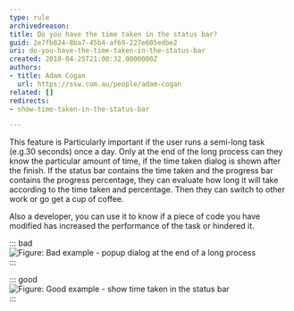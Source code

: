 ```yaml
---
type: rule
archivedreason: 
title: Do you have the time taken in the status bar?
guid: 2e7fb824-8ba7-45b4-af69-227e605edbe2
uri: do-you-have-the-time-taken-in-the-status-bar
created: 2018-04-25T21:00:32.0000000Z
authors:
- title: Adam Cogan
  url: https://ssw.com.au/people/adam-cogan
related: []
redirects:
- show-time-taken-in-the-status-bar

---
```


This feature is Particularly important if the user runs a semi-long task (e.g.30 seconds) once a day. Only at the end of the long process can they know the particular amount of time, if the time taken dialog is shown after the finish. If the status bar contains the time taken and the progress bar contains the progress percentage, they can evaluate how long it will take according to the time taken and percentage. Then they can switch to other work or go get a cup of coffee.

Also a developer, you can use it to know if a piece of code you have modified has increased the performance of the task or hindered it.

<!--endintro-->


::: bad  
![Figure: Bad example - popup dialog at the end of a long process](TimeTaken\_Bad.jpg)  
:::


::: good  
![Figure: Good example - show time taken in the status bar](TimeTaken\_Good.jpg)  
:::
